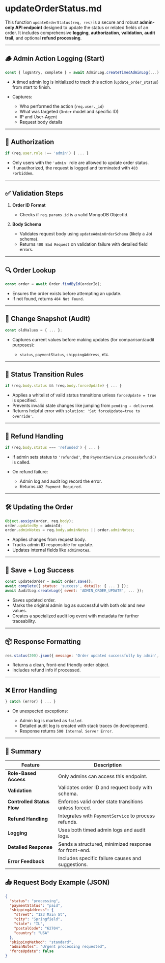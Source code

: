 # updateOrderStatus.md

This function `updateOrderStatus(req, res)` is a secure and robust **admin-only API endpoint** designed to update the status or related fields of an order. It includes comprehensive **logging**, **authorization**, **validation**, **audit trail**, and optional **refund processing**.

---

## 🪵 Admin Action Logging (Start)
```js
const { logEntry, complete } = await AdminLog.createTimedAdminLog(...)
````

* A timed admin log is initialized to track this action (`update_order_status`) from start to finish.
* Captures:

  * Who performed the action (`req.user._id`)
  * What was targeted (`Order` model and specific ID)
  * IP and User-Agent
  * Request body details

---

## 🔐 Authorization

```js
if (req.user.role !== 'admin') { ... }
```

* Only users with the `'admin'` role are allowed to update order status.
* If unauthorized, the request is logged and terminated with `403 Forbidden`.

---

## ✅ Validation Steps

1. **Order ID Format**

   * Checks if `req.params.id` is a valid MongoDB ObjectId.

2. **Body Schema**

   * Validates request body using `updateAdminOrderSchema` (likely a Joi schema).
   * Returns `400 Bad Request` on validation failure with detailed field errors.

---

## 🔍 Order Lookup

```js
const order = await Order.findById(orderId);
```

* Ensures the order exists before attempting an update.
* If not found, returns `404 Not Found`.

---

## 🧾 Change Snapshot (Audit)

```js
const oldValues = { ... };
```

* Captures current values before making updates (for comparison/audit purposes):

  * `status`, `paymentStatus`, `shippingAddress`, etc.

---

## 🔄 Status Transition Rules

```js
if (req.body.status && !req.body.forceUpdate) { ... }
```

* Applies a whitelist of valid status transitions unless `forceUpdate = true` is specified.
* Prevents invalid state changes like jumping from `pending → delivered`.
* Returns helpful error with `solution: 'Set forceUpdate=true to override'`.

---

## 💸 Refund Handling

```js
if (req.body.status === 'refunded') { ... }
```

* If admin sets status to `'refunded'`, the `PaymentService.processRefund()` is called.
* On refund failure:

  * Admin log and audit log record the error.
  * Returns `402 Payment Required`.

---

## 🛠️ Updating the Order

```js
Object.assign(order, req.body);
order.updatedBy = adminId;
order.adminNotes = req.body.adminNotes || order.adminNotes;
```

* Applies changes from request body.
* Tracks admin ID responsible for update.
* Updates internal fields like `adminNotes`.

---

## 💾 Save + Log Success

```js
const updatedOrder = await order.save();
await complete({ status: 'success', details: { ... } });
await AuditLog.createLog({ event: 'ADMIN_ORDER_UPDATE', ... });
```

* Saves updated order.
* Marks the original admin log as successful with both old and new values.
* Creates a specialized audit log event with metadata for further traceability.

---

## 📦 Response Formatting

```js
res.status(200).json({ message: 'Order updated successfully by admin', ... });
```

* Returns a clean, front-end friendly order object.
* Includes refund info if processed.

---

## ❌ Error Handling

```js
} catch (error) { ... }
```

* On unexpected exceptions:

  * Admin log is marked as `failed`.
  * Detailed audit log is created with stack traces (in development).
  * Response returns `500 Internal Server Error`.

---

## 🧠 Summary

| Feature                    | Description                                           |
| -------------------------- | ----------------------------------------------------- |
| **Role-Based Access**      | Only admins can access this endpoint.                 |
| **Validation**             | Validates order ID and request body with schema.      |
| **Controlled Status Flow** | Enforces valid order state transitions unless forced. |
| **Refund Handling**        | Integrates with `PaymentService` to process refunds.  |
| **Logging**                | Uses both timed admin logs and audit logs.            |
| **Detailed Response**      | Sends a structured, minimized response for front-end. |
| **Error Feedback**         | Includes specific failure causes and suggestions.     |


## 📥 Request Body Example (JSON)

```json
{
  "status": "processing",
  "paymentStatus": "paid",
  "shippingAddress": {
    "street": "123 Main St",
    "city": "Springfield",
    "state": "IL",
    "postalCode": "62704",
    "country": "USA"
  },
  "shippingMethod": "standard",
  "adminNotes": "Urgent processing requested",
  "forceUpdate": false
}
